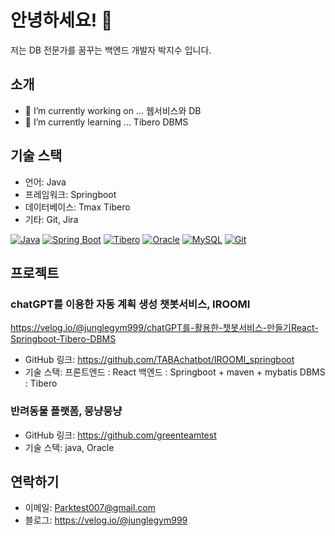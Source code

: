 
<!--
**junglegym999/junglegym999** is a ✨ _special_ ✨ repository because its `README.md` (this file) appears on your GitHub profile.

Here are some ideas to get you started:

- 🔭 I’m currently working on ...
- 🌱 I’m currently learning ...
- 👯 I’m looking to collaborate on ...
- 🤔 I’m looking for help with ...
- 💬 Ask me about ...
- 📫 How to reach me: ...
- 😄 Pronouns: ...
- ⚡ Fun fact: ...
-->


# 안녕하세요! 👋 
저는 DB 전문가를 꿈꾸는 백엔드 개발자 박지수 입니다.

## 소개

- 🔭 I’m currently working on ... 웹서비스와 DB
- 🌱 I’m currently learning ... Tibero DBMS


## 기술 스택

- 언어: Java
- 프레임워크: Springboot
- 데이터베이스: Tmax Tibero
- 기타: Git, Jira

[![Java](https://img.shields.io/badge/Java-%23ED8B00.svg?style=flat&logo=java&logoColor=white)](https://www.java.com)
[![Spring Boot](https://img.shields.io/badge/Spring%20Boot-%236DB33F.svg?style=flat&logo=spring&logoColor=white)](https://spring.io/projects/spring-boot)
[![Tibero](https://img.shields.io/badge/Tibero-%230099FF.svg?style=flat&logo=tibero&logoColor=white)](https://www.tmaxsoft.com/products/tibero)
[![Oracle](https://img.shields.io/badge/Oracle-%23F80000.svg?style=flat&logo=oracle&logoColor=white)](https://www.oracle.com)
[![MySQL](https://img.shields.io/badge/MySQL-%234479A1.svg?style=flat&logo=mysql&logoColor=white)](https://www.mysql.com)
[![Git](https://img.shields.io/badge/Git-%23F05032.svg?style=flat&logo=git&logoColor=white)](https://git-scm.com)

## 프로젝트

### chatGPT를 이용한 자동 계획 생성 챗봇서비스, IROOMI

https://velog.io/@junglegym999/chatGPT를-활용한-챗봇서비스-만들기React-Springboot-Tibero-DBMS

- GitHub 링크: https://github.com/TABAchatbot/IROOMI_springboot
- 기술 스택:
  프론트엔드 : React
  백엔드 : Springboot + maven + mybatis
  DBMS : Tibero


### 반려동물 플랫폼, 뭉냥뭉냥

- GitHub 링크: https://github.com/greenteamtest
- 기술 스택: java, Oracle

## 연락하기

- 이메일: Parktest007@gmail.com
- 블로그: https://velog.io/@junglegym999

